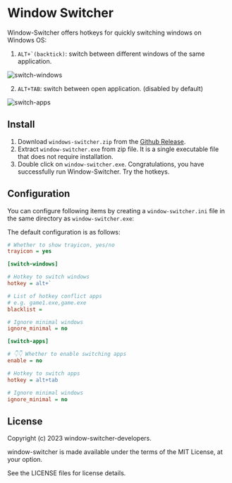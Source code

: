 # Window Switcher

Window-Switcher offers hotkeys for quickly switching windows on Windows OS:

1. ```ALT+`(backtick)```: switch between different windows of the same application.

![switch-windows](https://github.com/sigoden/window-switcher/assets/4012553/aca461f2-2381-4477-8ad3-8bb15776675b)

2. ```ALT+TAB```: switch between open application. (disabled by default)

![switch-apps](https://github.com/sigoden/window-switcher/assets/4012553/3cbc0b93-9c4d-4505-bcbc-76ba34e925d7)


## Install

1. Download `windows-switcher.zip` from the [Github Release](https://github.com/sigoden/windows-switcher/releases).
2. Extract `window-switcher.exe` from zip file. It is a single executable file that does not require installation.
3. Double click on `window-switcher.exe`. Congratulations, you have successfully run Window-Switcher. Try the hotkeys.


## Configuration

You can configure following items by creating a `window-switcher.ini` file in the same directory as `window-switcher.exe`:

The default configuration is as follows:

```ini
# Whether to show trayicon, yes/no
trayicon = yes 

[switch-windows]

# Hotkey to switch windows
hotkey = alt+`

# List of hotkey conflict apps
# e.g. game1.exe,game.exe
blacklist =

# Ignore minimal windows
ignore_minimal = no

[switch-apps]

# 👇👇 Whether to enable switching apps
enable = no 

# Hotkey to switch apps
hotkey = alt+tab

# Ignore minimal windows
ignore_minimal = no
```

## License

Copyright (c) 2023 window-switcher-developers.

window-switcher is made available under the terms of the MIT License, at your option.

See the LICENSE files for license details.